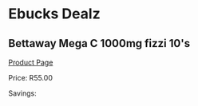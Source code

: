 
# Ebucks Dealz
## Bettaway Mega C 1000mg fizzi 10's
[Product Page](https://www.ebucks.com/web/shop/productSelected.do?prodId=1133308397&catId=1133291653)

Price: R55.00

Savings: 


	